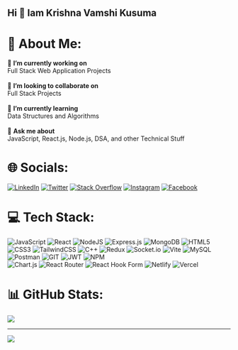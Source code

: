 ## Hi 👋 Iam Krishna Vamshi Kusuma

# 💫 About Me:
🔭 **I’m currently working on**<br>Full Stack Web Application Projects<br><br>👯 **I’m looking to collaborate on**<br>Full Stack Projects<br><br>🌱 **I’m currently learning**<br>Data Structures and Algorithms<br><br>💬 **Ask me about**<br>JavaScript, React.js, Node.js, DSA, and other Technical Stuff


# 🌐 Socials:
[![LinkedIn](https://img.shields.io/badge/LinkedIn-%230077B5.svg?logo=linkedin&logoColor=white)](https://linkedin.com/in/krishnavamshikusuma) 
[![Twitter](https://img.shields.io/badge/Twitter-%231DA1F2.svg?logo=Twitter&logoColor=white)](https://twitter.com/Krishnavamshi_1) 
[![Stack Overflow](https://img.shields.io/badge/-Stackoverflow-FE7A16?logo=stack-overflow&logoColor=white)](https://stackoverflow.com/users/20693132) 
[![Instagram](https://img.shields.io/badge/Instagram-%23E4405F.svg?logo=Instagram&logoColor=white)](https://instagram.com/the_krishnavamshi) 
[![Facebook](https://img.shields.io/badge/Facebook-%231877F2.svg?logo=Facebook&logoColor=white)](https://facebook.com/krishnavamshi.kusuma) 


# 💻 Tech Stack:
![JavaScript](https://img.shields.io/badge/javascript-%23323330.svg?style=for-the-badge&logo=javascript&logoColor=%23F7DF1E)
![React](https://img.shields.io/badge/react-%2320232a.svg?style=for-the-badge&logo=react&logoColor=%2361DAFB)
![NodeJS](https://img.shields.io/badge/node.js-6DA55F?style=for-the-badge&logo=node.js&logoColor=white)
![Express.js](https://img.shields.io/badge/express.js-%23404d59.svg?style=for-the-badge&logo=express&logoColor=%2361DAFB) 
![MongoDB](https://img.shields.io/badge/MongoDB-%234ea94b.svg?style=for-the-badge&logo=mongodb&logoColor=white) 
![HTML5](https://img.shields.io/badge/html5-%23E34F26.svg?style=for-the-badge&logo=html5&logoColor=white)
![CSS3](https://img.shields.io/badge/css3-%231572B6.svg?style=for-the-badge&logo=css3&logoColor=white) 
![TailwindCSS](https://img.shields.io/badge/tailwindcss-%2338B2AC.svg?style=for-the-badge&logo=tailwind-css&logoColor=white) 
![C++](https://img.shields.io/badge/c++-%2300599C.svg?style=for-the-badge&logo=c%2B%2B&logoColor=white) 
![Redux](https://img.shields.io/badge/redux-%23593d88.svg?style=for-the-badge&logo=redux&logoColor=white) 
![Socket.io](https://img.shields.io/badge/Socket.io-black?style=for-the-badge&logo=socket.io&badgeColor=010101) 
![Vite](https://img.shields.io/badge/vite-%23646CFF.svg?style=for-the-badge&logo=vite&logoColor=white) 
![MySQL](https://img.shields.io/badge/mysql-%2300000f.svg?style=for-the-badge&logo=mysql&logoColor=white) 
![Postman](https://img.shields.io/badge/Postman-FF6C37?style=for-the-badge&logo=postman&logoColor=white)
![GIT](https://img.shields.io/badge/Git-fc6d26?style=for-the-badge&logo=git&logoColor=white) 
![JWT](https://img.shields.io/badge/JWT-black?style=for-the-badge&logo=JSON%20web%20tokens) 
![NPM](https://img.shields.io/badge/NPM-%23CB3837.svg?style=for-the-badge&logo=npm&logoColor=white)  
![Chart.js](https://img.shields.io/badge/chart.js-F5788D.svg?style=for-the-badge&logo=chart.js&logoColor=white) 
![React Router](https://img.shields.io/badge/React_Router-CA4245?style=for-the-badge&logo=react-router&logoColor=white) 
![React Hook Form](https://img.shields.io/badge/React%20Hook%20Form-%23EC5990.svg?style=for-the-badge&logo=reacthookform&logoColor=white) 
![Netlify](https://img.shields.io/badge/netlify-%23000000.svg?style=for-the-badge&logo=netlify&logoColor=#00C7B7) 
![Vercel](https://img.shields.io/badge/vercel-%23000000.svg?style=for-the-badge&logo=vercel&logoColor=white) 
<!-- ![AWS](https://img.shields.io/badge/AWS-%23FF9900.svg?style=for-the-badge&logo=amazon-aws&logoColor=white) 
![Webpack](https://img.shields.io/badge/webpack-%238DD6F9.svg?style=for-the-badge&logo=webpack&logoColor=black) 
![GraphQL](https://img.shields.io/badge/-GraphQL-E10098?style=for-the-badge&logo=graphql&logoColor=white) 
![Java](https://img.shields.io/badge/java-%23ED8B00.svg?style=for-the-badge&logo=openjdk&logoColor=white) 
![Python](https://img.shields.io/badge/python-3670A0?style=for-the-badge&logo=python&logoColor=ffdd54) 
![TypeScript](https://img.shields.io/badge/typescript-%23007ACC.svg?style=for-the-badge&logo=typescript&logoColor=white) 
![Bootstrap](https://img.shields.io/badge/bootstrap-%238511FA.svg?style=for-the-badge&logo=bootstrap&logoColor=white) 
![Canva](https://img.shields.io/badge/Canva-%2300C4CC.svg?style=for-the-badge&logo=Canva&logoColor=white) 
![Figma](https://img.shields.io/badge/figma-%23F24E1E.svg?style=for-the-badge&logo=figma&logoColor=white) 
![Docker](https://img.shields.io/badge/docker-%230db7ed.svg?style=for-the-badge&logo=docker&logoColor=white) 
![Kubernetes](https://img.shields.io/badge/kubernetes-%23326ce5.svg?style=for-the-badge&logo=kubernetes&logoColor=white) 
![ESLint](https://img.shields.io/badge/ESLint-4B3263?style=for-the-badge&logo=eslint&logoColor=white)  -->

# 📊 GitHub Stats:
<!-- ![](https://github-readme-stats.vercel.app/api?username=KrishnaOnline&theme=midnight-purple&hide_border=false&include_all_commits=true&count_private=true)<br/> -->
![](https://github-readme-streak-stats.herokuapp.com/?user=KrishnaOnline&theme=highcontrast&hide_border=false)<br/>
<!-- ![](https://github-readme-stats.vercel.app/api/top-langs/?username=KrishnaOnline&theme=midnight-purple&hide_border=false&include_all_commits=true&count_private=true&layout=compact) -->
<!--
## 🏆 GitHub Trophies
![](https://github-profile-trophy.vercel.app/?username=KrishnaOnline&theme=radical&no-frame=false&no-bg=false&margin-w=4)
-->
<!--
### ✍️ Random Dev Quote
![](https://quotes-github-readme.vercel.app/api?type=horizontal&theme=radical)
-->
<!-- ### 🔝 Top Contributed Repo
![](https://github-contributor-stats.vercel.app/api?username=KrishnaOnline&limit=5&theme=radical&combine_all_yearly_contributions=true) -->
<!--
### 😂 Random Dev Meme
<img src='https://randommeme-five.vercel.app/' style="height: 400px;"/>
-->

---
[![](https://visitcount.itsvg.in/api?id=KrishnaOnline&icon=5&color=1)](https://visitcount.itsvg.in)

<!-- Proudly created with GPRM ( https://gprm.itsvg.in ) -->
